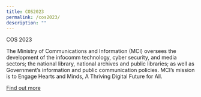 ```yaml
---
title: COS2023
permalink: /cos2023/
description: ""
---
```


COS 2023

The Ministry of Communications and Information (MCI) oversees the development of the infocomm technology, cyber security, and media sectors; the national library, national archives and public libraries; as well as Government’s information and public communication policies. MCI’s mission is to Engage Hearts and Minds, A Thriving Digital Future for All.

[Find out more](https://www.google.com)